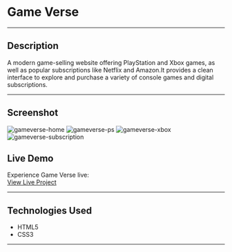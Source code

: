 # Game Verse

---

## Description

A modern game-selling website offering PlayStation and Xbox games, as well as popular subscriptions like Netflix and Amazon.It provides a clean interface to explore and purchase a variety of console games and digital subscriptions.

---

## Screenshot

![gameverse-home](https://github.com/user-attachments/assets/86230d3d-2aa3-4548-b874-55dcdf1a75d0)
![gameverse-ps](https://github.com/user-attachments/assets/95ca8163-6895-47b7-bd1c-cb7483850520)
![gameverse-xbox](https://github.com/user-attachments/assets/df3dc707-ed9f-4c89-802d-79af002f4075)
![gameverse-subscription](https://github.com/user-attachments/assets/b3c33603-0830-4be0-9678-6ee621069d96)


## Live Demo

Experience Game Verse live:  
[View Live Project](https://navas28.github.io/Game-website/)


---

## Technologies Used

- HTML5
- CSS3
---
